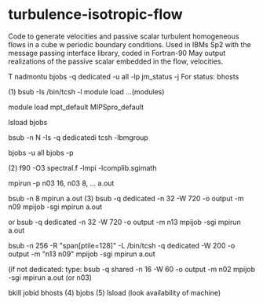 # turbulence-isotropic-flow
Code to generate velocities and passive scalar turbulent homogeneous flows in a cube w periodic boundary conditions.
Used in IBMs Sp2 with the message passing interface library, coded in Fortran-90
May output realizations of the passive scalar embedded in the flow, velocities.

T
nadmontu
bjobs -q dedicated -u all -lp
jm_status -j
For status:
bhosts

(1) bsub -Is /bin/tcsh -l
module load ...(modules)

module load mpt_default MIPSpro_default


lsload
bjobs

bsub -n N -Is -q dedicatedi tcsh -lbmgroup

bjobs -u all
bjobs -p

(2) f90 -O3 spectral.f -lmpi -lcomplib.sgimath

mpirun -p n03 16, n03 8, ... a.out

bsub -n 8 mpirun a.out
(3) bsub -q dedicated -n 32 -W 720 -o output -m n09 mpijob -sgi mpirun
a.out

or bsub -q dedicated -n 32 -W 720 -o output -m n13 mpijob -sgi  mpirun
a.out

bsub -n 256 -R "span[ptile=128]" -L /bin/tcsh -q dedicated -W 200 -o
output -m "n13 n09" mpijob -sgi mpirun a.out

(if not dedicated: type:
bsub -q shared -n 16 -W 60 -o output -m n02 mpijob -sgi mpirun a.out
                                       (or n03)

bkill jobid
bhosts
(4) bjobs
(5) lsload (look availability of machine)


